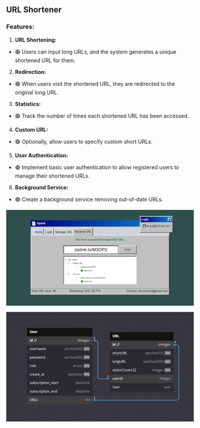 ## URL Shortener
### Features:
1. **URL Shortening:** 
  - 🟢 Users can input long URLs, and the system generates a unique shortened URL for them.
2. **Redirection:** 
  - 🟢 When users visit the shortened URL, they are redirected to the original long URL.
3. **Statistics:** 
  - 🟢 Track the number of times each shortened URL has been accessed.
4. **Custom URL:** 
  - 🟢 Optionally, allow users to specify custom short URLs.
5. **User Authentication:** 
  - 🟢 Implement basic user authentication to allow registered users to manage their shortened URLs.
6. **Background Service:** 
  - 🟢 Create a background service removing out-of-date URLs.

![Alt text](https://github.com/devkokora/URL_Shortener/blob/master/wwwroot/imgs/looking3.png)

![Alt text](https://github.com/devkokora/URL_Shortener/blob/master/wwwroot/imgs/diagram.png)
